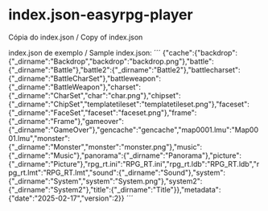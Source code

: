 # index.json-easyrpg-player
Cópia do index.json / Copy of index.json

index.json de exemplo / Sample index.json:
´´´
{"cache":{"backdrop":{"_dirname":"Backdrop","backdrop":"backdrop.png"},"battle":{"_dirname":"Battle"},"battle2":{"_dirname":"Battle2"},"battlecharset":{"_dirname":"BattleCharSet"},"battleweapon":{"_dirname":"BattleWeapon"},"charset":{"_dirname":"CharSet","char":"char.png"},"chipset":{"_dirname":"ChipSet","templatetileset":"templatetileset.png"},"faceset":{"_dirname":"FaceSet","faceset":"faceset.png"},"frame":{"_dirname":"Frame"},"gameover":{"_dirname":"GameOver"},"gencache":"gencache","map0001.lmu":"Map0001.lmu","monster":{"_dirname":"Monster","monster":"monster.png"},"music":{"_dirname":"Music"},"panorama":{"_dirname":"Panorama"},"picture":{"_dirname":"Picture"},"rpg_rt.ini":"RPG_RT.ini","rpg_rt.ldb":"RPG_RT.ldb","rpg_rt.lmt":"RPG_RT.lmt","sound":{"_dirname":"Sound"},"system":{"_dirname":"System","system":"System.png"},"system2":{"_dirname":"System2"},"title":{"_dirname":"Title"}},"metadata":{"date":"2025-02-17","version":2}}
´´´
